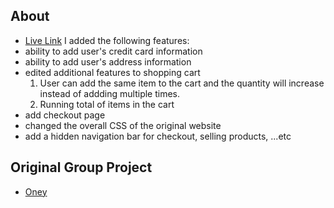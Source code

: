 ## About 
- [Live Link](https://shoponey2.herokuapp.com/)
I added the following features: 
- ability to add user's credit card information 
- ability to add user's address information
- edited additional features to shopping cart
    1. User can add the same item to the cart and the quantity will increase instead of addding multiple times. 
    2. Running total of items in the cart 
- add checkout page 
- changed the overall CSS of the original website 
- add a hidden navigation bar for checkout, selling products, ...etc 

## Original Group Project 
- [Oney](https://github.com/ily123/oney)


